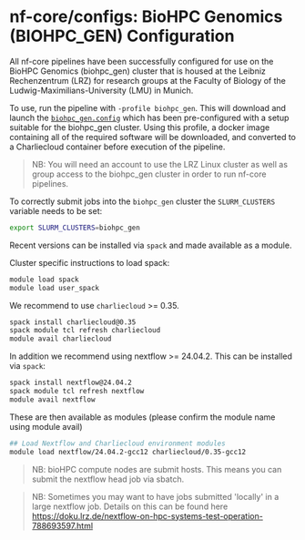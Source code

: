 # nf-core/configs: BioHPC Genomics (BIOHPC_GEN) Configuration

All nf-core pipelines have been successfully configured for use on the BioHPC Genomics (biohpc_gen) cluster that is housed at the Leibniz Rechenzentrum (LRZ) for research groups at the Faculty of Biology of the Ludwig-Maximilians-University (LMU) in Munich.

To use, run the pipeline with `-profile biohpc_gen`. This will download and launch the [`biohpc_gen.config`](../conf/biohpc_gen.config) which has been pre-configured with a setup suitable for the biohpc_gen cluster. Using this profile, a docker image containing all of the required software will be downloaded, and converted to a Charliecloud container before execution of the pipeline.

> NB: You will need an account to use the LRZ Linux cluster as well as group access to the biohpc_gen cluster in order to run nf-core pipelines.

To correctly submit jobs into the `biohpc_gen` cluster the `SLURM_CLUSTERS` variable needs to be set:

```bash
export SLURM_CLUSTERS=biohpc_gen
```

Recent versions can be installed via `spack` and made available as a module.

Cluster specific instructions to load spack:

```bash
module load spack
module load user_spack
```

We recommend to use `charliecloud` >= 0.35.

```bash
spack install charliecloud@0.35
spack module tcl refresh charliecloud
module avail charliecloud
```

In addition we recommend using nextflow >= 24.04.2. This can be installed via `spack`:

```bash
spack install nextflow@24.04.2
spack module tcl refresh nextflow
module avail nextflow
```

These are then available as modules (please confirm the module name using module avail)

```bash
## Load Nextflow and Charliecloud environment modules
module load nextflow/24.04.2-gcc12 charliecloud/0.35-gcc12
```

> NB: bioHPC compute nodes are submit hosts. This means you can submit the nextflow head job via sbatch.

> NB: Sometimes you may want to have jobs submitted 'locally' in a large nextflow job. Details on this can be found here https://doku.lrz.de/nextflow-on-hpc-systems-test-operation-788693597.html
